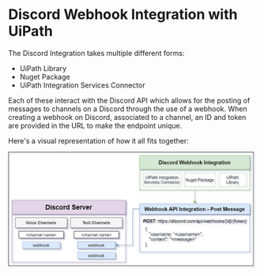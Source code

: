 # Discord Webhook Integration with UiPath
The Discord Integration takes multiple different forms:
* UiPath Library
* Nuget Package
* UiPath Integration Services Connector

Each of these interact with the Discord API which allows for the posting of messages to channels on a Discord through the use of a webhook. When creating a webhook on Discord, associated to a channel, an ID and token are provided in the URL to make the endpoint unique. 

Here's a visual representation of how it all fits together:
<p align="center">
<img src="https://github.com/JacquiM/Discord-Webhook-Integration-with-UiPath/blob/main/Discord%20Webhook%20Integration.png" title="Discord Webhook Integration Architecture">
</p>
